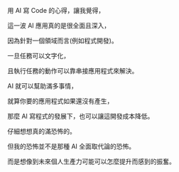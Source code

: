 用 AI 寫 Code 的心得，讓我覺得，

這一波 AI 應用真的是很全面且深入，

因為針對一個領域而言(例如程式開發)。

一旦任務可以文字化，

且執行任務的動作可以靠串接應用程式來解決。

AI 就可以幫助滿多事情，

就算你要的應用程式如果還沒有產生，

那麼 AI 寫程式的發展下，也可以讓這開發成本降低。


仔細想想真的滿恐怖的。

但我的恐怖並不是那種 AI 全面取代論的恐怖。

而是想像到未來個人生產力可能可以怎麼提升而感到的振奮。
